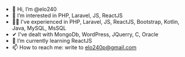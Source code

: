 - 👋 Hi, I’m @elo240
- 👀 I’m interested in PHP, Laravel, JS, ReactJS
- 🐱‍👤 I've experienced in PHP, Laravel, JS, ReactJS, Bootstrap, Kotlin, Java, MySQL, MsSQL
- ✔  I've dealt with MongoDb, WordPress, JQuerry, C, Oracle
- 🌱 I’m currently learning ReactJS
- 📫 How to reach me: write to elo240p@gmail.com

<!---
elo240/elo240 is a ✨ special ✨ repository because its `README.md` (this file) appears on your GitHub profile.
You can click the Preview link to take a look at your changes.
--->
